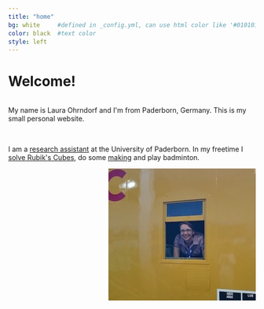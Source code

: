 ```yaml
---
title: "home"
bg: white     #defined in _config.yml, can use html color like '#010101'
color: black  #text color
style: left
---
```


# Welcome!

<div class="container">
  <div class="column half">
  <p>My name is Laura Ohrndorf and I'm from Paderborn, Germany. This is my small personal website.</p><br />

  <p>I am a <a href="#phd">research assistant</a> at the University of Paderborn. In my freetime I <a href="#cube">solve Rubik's Cubes</a>, do some <a href="#making">making</a> and play badminton.</p>
  </div>
  <div class="column half">
  <img style="float:right" src="img/intro.jpg" alt="Intro image"/>
  </div>
</div>
